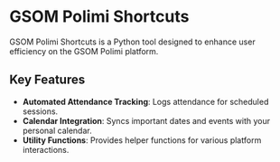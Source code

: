 # GSOM Polimi Shortcuts

GSOM Polimi Shortcuts is a Python tool designed to enhance user efficiency on the GSOM Polimi platform.

## Key Features

- **Automated Attendance Tracking**: Logs attendance for scheduled sessions.
- **Calendar Integration**: Syncs important dates and events with your personal calendar.
- **Utility Functions**: Provides helper functions for various platform interactions.
